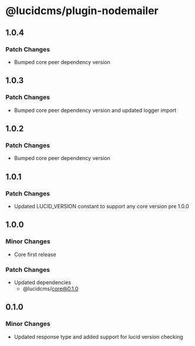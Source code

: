 # @lucidcms/plugin-nodemailer

## 1.0.4

### Patch Changes

- Bumped core peer dependency version

## 1.0.3

### Patch Changes

- Bumped core peer dependency version and updated logger import

## 1.0.2

### Patch Changes

- Bumped core peer dependency version

## 1.0.1

### Patch Changes

- Updated LUCID_VERSION constant to support any core version pre 1.0.0

## 1.0.0

### Minor Changes

- Core first release

### Patch Changes

- Updated dependencies
  - @lucidcms/core@0.1.0

## 0.1.0

### Minor Changes

- Updated response type and added support for lucid version checking

